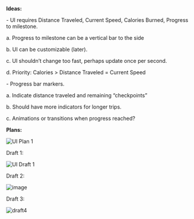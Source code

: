 **Ideas:**

\-     UI requires Distance Traveled, Current Speed, Calories Burned, Progress to milestone.

a.    Progress to milestone can be a vertical bar to the side

b.   UI can be customizable (later).

c.    UI shouldn’t change too fast, perhaps update once per second.

d.   Priority: Calories > Distance Traveled = Current Speed

\-     Progress bar markers.

a.    Indicate distance traveled and remaining “checkpoints”

b.   Should have more indicators for longer trips.

c.    Animations or transitions when progress reached?

**Plans:**

![UI Plan 1](https://user-images.githubusercontent.com/74110977/115157622-48919a00-a058-11eb-86ca-37c4ce08c721.PNG)

Draft 1:

![UI Draft 1](https://user-images.githubusercontent.com/74110977/115157626-4b8c8a80-a058-11eb-90f6-4df2b478321b.PNG)

Draft 2:

![image](https://user-images.githubusercontent.com/74110977/125095696-72c88600-e0a2-11eb-9538-3987878ee884.png)

Draft 3:

![draft4](https://user-images.githubusercontent.com/74110977/125484012-88cb5ff4-8655-4ae2-83e2-eddcc118669b.PNG)
